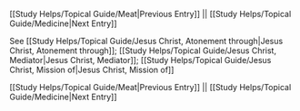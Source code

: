 [[Study Helps/Topical Guide/Meat|Previous Entry]]  ||  [[Study Helps/Topical Guide/Medicine|Next Entry]]

 See [[Study Helps/Topical Guide/Jesus Christ, Atonement through|Jesus Christ, Atonement through]]; [[Study Helps/Topical Guide/Jesus Christ, Mediator|Jesus Christ, Mediator]]; [[Study Helps/Topical Guide/Jesus Christ, Mission of|Jesus Christ, Mission of]]

[[Study Helps/Topical Guide/Meat|Previous Entry]]  ||  [[Study Helps/Topical Guide/Medicine|Next Entry]]